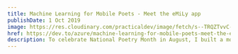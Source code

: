 ```yaml
---
title: Machine Learning for Mobile Poets - Meet the eMiLy app
publishDate: 1 Oct 2019
image: https://res.cloudinary.com/practicaldev/image/fetch/s--TRQZTvvC--/c_imagga_scale,f_auto,fl_progressive,h_420,q_66,w_1000/https://media.giphy.com/media/s4Tqv7EplfLoY/giphy.gif
href: https://dev.to/azure/machine-learning-for-mobile-poets-meet-the-emily-app-2jje
description: To celebrate National Poetry Month in August, I built a mobile app that might help jog your memory about a poet that you might have forgotten, or never heard about, but someone who evokes strong feelings in many folks who hold good memories from their literature classes. Let's talk about Emily Dickinson.
---  
```

